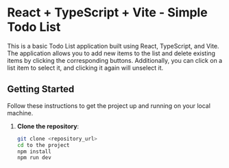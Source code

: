 # React + TypeScript + Vite - Simple Todo List

This is a basic Todo List application built using React, TypeScript, and Vite. The application allows you to add new items to the list and delete existing items by clicking the corresponding buttons. Additionally, you can click on a list item to select it, and clicking it again will unselect it.

## Getting Started

Follow these instructions to get the project up and running on your local machine.

1. **Clone the repository**:

   ```bash
   git clone <repository_url>
   cd to the project
   npm install
   npm run dev
